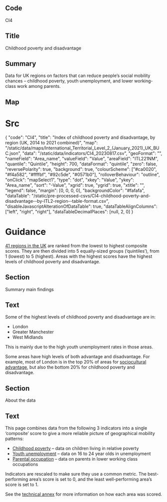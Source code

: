 ## Code
CI4

## Title
Childhood poverty and disadvantage

## Summary
Data for UK regions on factors that can reduce people’s social mobility chances – childhood poverty,
youth unemployment, and lower working-class work among parents.

## Map
# Src
{
    "code": "CI4",
    "title": "Index of childhood poverty and disadvantage, by region (UK, 2014 to 2021 combined)",
    "map": "/static/data/maps/International_Territorial_Level_2_(January_2021)_UK_BUC.json",
    "data": "/static/data/indicators/CI4_20230817.csv",
    "geoFormat": "",
    "nameField": "Area_name",
    "valueField": "Value",
    "areaField": "ITL221NM",
    "quantile": "Quintile",
    "height": 700,
    "dataFormat": "quintile",
    "zero": false,
    "reversePolarity": true,
    "background": true,
    "colourScheme": ["#ca0020", "#f4a582", "#ffffbf", "#92c5de", "#0571b0"],
    "rolloverBehaviour": "outline",
    "onClick": "mapSelect1",
    "type": "dot",
    "xkey": "Value",
    "ykey": "Area_name",
    "sort": "-Value",
    "xgrid": true,
    "ygrid": true,
    "xtitle": "",
    "legend": false,
    "margin": [0, 0, 0, 0],
    "backgroundColor": "#fafafa",
    "dataTable": "/static/pre-processed-csvs/CI4-childhood-poverty-and-disadvantage--by-ITL2-region--table-format.csv",
    "disableJavascriptAlterationOfDataTable": true,
    "dataTableAlignColumns": ["left", "right", "right"],
    "dataTableDecimalPlaces": [null, 2, 0]
}

# Guidance
[41 regions in the UK](/social_mobility_by_area#the-41-regions) are ranked from the lowest to highest composite scores.
They are then divided into 5 equally-sized groups (‘quintiles’), from 1 (lowest) to 5 (highest).
Areas with the highest scores have the highest levels of childhood poverty and disadvantage.

## Section
Summary main findings

## Text
Some of the highest levels of childhood poverty and disadvantage are in:

* London
* Greater Manchester
* West Midlands

This is mainly due to the high youth unemployment rates in those areas.

Some areas have high levels of both advantage and disadvantage.
For example, most of London is in the top 20% of areas for
[sociocultural advantage](/drivers_of_social_mobility/composite_indices/socio-cultural_advantage), but also
the bottom 20% for childhood poverty and disadvantage.

## Section
About the data

## Text
This page combines data from the following 3 indicators into a single ‘composite’ score to give a more
reliable picture of geographical mobility patterns:

* [Childhood poverty](/drivers_of_social_mobility/conditions_of_childhood/childhood_poverty)
  – data on children living in relative poverty
* [Youth unemployment](/drivers_of_social_mobility/work_opportunities_for_young_people/youth_unemployment)
  – data on 16 to 24 year olds in unemployment
* [Parental occupation](/drivers_of_social_mobility/conditions_of_childhood/distribution_of_parental_occupation)
  – data on parents in lower working class occupations

Indicators are rescaled to make sure they use a common metric.
The best-performing area’s score is set to 0, and the least well-performing area’s score is set to 1.

See the <a href="https://www.gov.uk/government/publications/state-of-the-nation-2023-people-and-places/technical-annex#composite-indices-methodology" target="_blank" class="govuk-link">technical annex</a> for more information on how each area was scored. 
